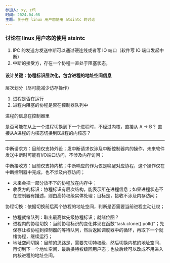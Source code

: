 ```yaml
---
参加人: xy、zfl
时间: 2024.04.08
主题: 关于在 linux 用户态使用 atsintc 的讨论
---
```


### 讨论在 linux 用户态的使用 atsintc

1. IPC 的发送方发送中断可以通过硬连线或者写 IO 端口（软件写 IO 端口发起中断）
2. 中断的接受方，存在一个协程一直处于阻塞状态，

#### 设计关键：协程标识层次化，包含进程的地址空间信息

层次划分（尽可能减少访存操作）
1. 进程是否在运行
2. 进程内阻塞的协程是否在控制器队列中

进程的信息在控制器里

是否可能在从上一个进程切换到下一个进程时，不经过内核，直接从 A -> B？
直接从A进程的内核态切换到B进程的内核态？

-------------------

中断请求方：目前仅支持外设；发中断请求仅涉及中断控制器内的操作，未来软件发送中断时可能有I/O端口访问，不涉及内存访问；

中断接收方：目前仅支持内核；中断响应的作为仅是唤醒对应协程，这个操作仅在中断控制器中完成，也不涉及内存访问；


- 未来会把一部分放不下的协程放在内存中；
- 收发方的标识：协程标识有层次结构，能表示所在进程信息；如果进程状态不在控制器有描述，则由高特权级实体处理；目标是，接收不涉及内存访问；

协程切换：依据切换前后两个协程的地址空间，判断是否需要当前进程主动让权；

- 协程就绪队列：取出最高优先级协程标识；就绪位图？
- 进程内的协程切换：当前协程标识的变化体现在函数“task.clone().poll()”；先保存让权协程到控制器的等待队列，然后返回调度器中的循环，再取下一个就绪协程，继续运行；
- 地址空间切换：目前的思路是，需要先切特权级，然后切换内核的地址空间，再切到下一个地址空间，最后换特权级回用户态；也放后续可以改成不用进入内核进程的地址空间。